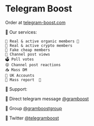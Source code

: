# Telegram Boost

Order at [telegram-boost.com](https://telegram-boost.com)

📝 Our services:
```
👥 Real & active organic members 🥇
👥 Real & active crypto members
👥 Fake cheap members
👀 Channel post views
🗳 Poll votes
😝 Channel post reactions
📥 Mass DM 
👤 UK Accounts
🚫 Mass report  🥷
```

🛟 Support:

📩 Direct telegram message [@gramboost](https://t.me/gramboost)

👥 Group [@gramboostgroup](https://t.me/gramboostgroup)

👥 Twitter [@telegramboost](https://twitter.com/telegram_boost/)
